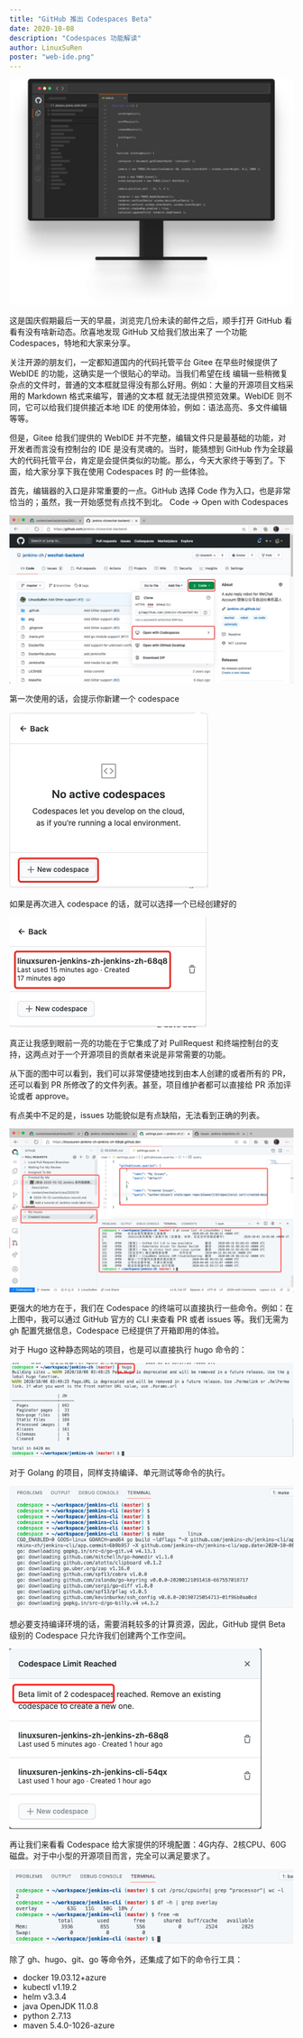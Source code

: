 ```yaml
---
title: "GitHub 推出 Codespaces Beta"
date: 2020-10-08
description: "Codespaces 功能解读"
author: LinuxSuRen
poster: "web-ide.png"
---
```


![](2020-10-08-github-codespaces/web-ide.png)

这是国庆假期最后一天的早晨，浏览完几份未读的邮件之后，顺手打开 GitHub 看看有没有啥新动态。欣喜地发现 GitHub 又给我们放出来了
一个功能 Codespaces，特地和大家来分享。

关注开源的朋友们，一定都知道国内的代码托管平台 Gitee 在早些时候提供了 WebIDE 的功能，这确实是一个很贴心的举动。当我们希望在线
编辑一些稍微复杂点的文件时，普通的文本框就显得没有那么好用。例如：大量的开源项目文档采用的 Markdown 格式来编写，普通的文本框
就无法提供预览效果。WebIDE 则不同，它可以给我们提供接近本地 IDE 的使用体验，例如：语法高亮、多文件编辑等等。

但是，Gitee 给我们提供的 WebIDE 并不完整，编辑文件只是最基础的功能，对开发者而言没有控制台的 IDE 是没有灵魂的。当时，能猜想到
GitHub 作为全球最大的代码托管平台，肯定是会提供类似的功能。那么，今天大家终于等到了。下面，给大家分享下我在使用 Codespaces 时
的一些体验。

首先，编辑器的入口是非常重要的一点。GitHub 选择 Code 作为入口，也是非常恰当的；虽然，我一开始感觉有点找不到北。 Code -> Open with Codespaces

![](2020-10-08-github-codespaces/github-vs-1.png)

第一次使用的话，会提示你新建一个 codespace

![](2020-10-08-github-codespaces/github-vs-2.png)

如果是再次进入 codespace 的话，就可以选择一个已经创建好的

![](2020-10-08-github-codespaces/github-vs-3.png)

真正让我感到眼前一亮的功能在于它集成了对 PullRequest 和终端控制台的支持，这两点对于一个开源项目的贡献者来说是非常需要的功能。

从下面的图中可以看到，我们可以非常便捷地找到由本人创建的或者所有的 PR，还可以看到 PR 所修改了的文件列表。甚至，项目维护者都可以直接给 PR 添加评论或者 approve。

有点美中不足的是，issues 功能貌似是有点缺陷，无法看到正确的列表。

![](2020-10-08-github-codespaces/github-vs-4.png)

更强大的地方在于，我们在 Codespace 的终端可以直接执行一些命令。例如：在上图中，我可以通过 GitHub 官方的 CLI 来查看 PR 或者 issues 等。我们无需为 gh 配置凭据信息，Codespace 已经提供了开箱即用的体验。

对于 Hugo 这种静态网站的项目，也是可以直接执行 hugo 命令的：

![](2020-10-08-github-codespaces/github-vs-5.png)

对于 Golang 的项目，同样支持编译、单元测试等命令的执行。

![](2020-10-08-github-codespaces/github-vs-7.png)

想必要支持编译环境的话，需要消耗较多的计算资源，因此，GitHub 提供 Beta 级别的 Codespace 只允许我们创建两个工作空间。

![](2020-10-08-github-codespaces/github-vs-6.png)

再让我们来看看 Codespace 给大家提供的环境配置：4G内存、2核CPU、60G磁盘。对于中小型的开源项目而言，完全可以满足要求了。

![](2020-10-08-github-codespaces/github-vs-8.png)

除了 gh、hugo、git、go 等命令外，还集成了如下的命令行工具：

* docker 19.03.12+azure
* kubectl v1.19.2
* helm v3.3.4
* java OpenJDK 11.0.8
* python 2.7.13
* maven 5.4.0-1026-azure
